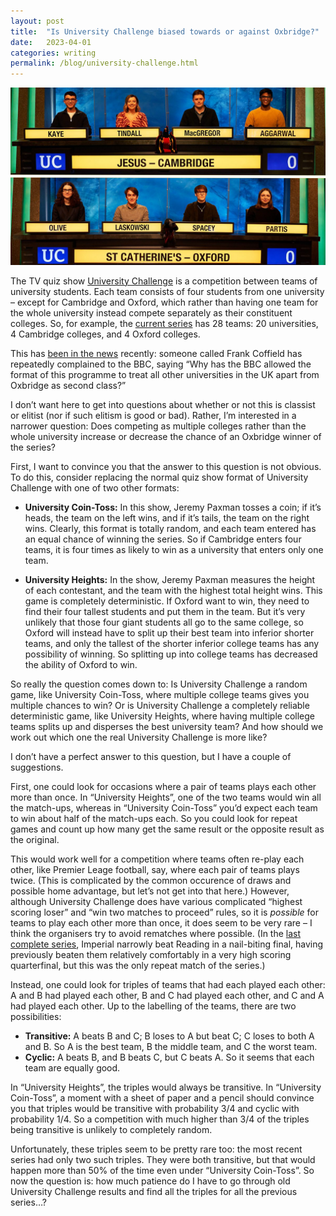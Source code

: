 ```yaml
---
layout: post
title:  "Is University Challenge biased towards or against Oxbridge?"
date:   2023-04-01
categories: writing
permalink: /blog/university-challenge.html
---
```


![](../assets/img/uc.jpg)

The TV quiz show [University Challenge](https://en.wikipedia.org/wiki/University_Challenge) is a competition between teams of university students. Each team consists of four students from one university – except for Cambridge and Oxford, which rather than having one team for the whole university instead compete separately as their constituent colleges. So, for example, the [current series](https://en.wikipedia.org/wiki/University_Challenge_2022%E2%80%9323) has 28 teams: 20 universities, 4 Cambridge colleges, and 4 Oxford colleges.

This has [been in the news](https://www.theguardian.com/tv-and-radio/2023/mar/26/bbc-rejects-charge-of-elitist-oxbridge-bias-in-university-challenge) recently: someone called Frank Coffield has repeatedly complained to the BBC, saying “Why has the BBC allowed the format of this programme to treat all other universities in the UK apart from Oxbridge as second class?”

I don’t want here to get into questions about whether or not this is classist or elitist (nor if such elitism is good or bad). Rather, I’m interested in a narrower question: Does competing as multiple colleges rather than the whole university increase or decrease the chance of an Oxbridge winner of the series?

First, I want to convince you that the answer to this question is not obvious. To do this, consider replacing the normal quiz show format of University Challenge with one of two other formats:

* **University Coin-Toss:** In this show, Jeremy Paxman tosses a coin; if it’s heads, the team on the left wins, and if it’s tails, the team on the right wins. Clearly, this format is totally random, and each team entered has an equal chance of winning the series. So if Cambridge enters four teams, it is four times as likely to win as a university that enters only one team.

* **University Heights:** In the show, Jeremy Paxman measures the height of each contestant, and the team with the highest total height wins. This game is completely deterministic. If Oxford want to win, they need to find their four tallest students and put them in the team. But it’s very unlikely that those four giant students all go to the same college, so Oxford will instead have to split up their best team into inferior shorter teams, and only the tallest of the shorter inferior college teams has any possibility of winning. So splitting up into college teams has decreased the ability of Oxford to win.

So really the question comes down to: Is University Challenge a random game, like University Coin-Toss, where multiple college teams gives you multiple chances to win? Or is University Challenge a completely reliable deterministic game, like University Heights, where having multiple college teams splits up and disperses the best university team? And how should we work out which one the real University Challenge is more like?

I don’t have a perfect answer to this question, but I have a couple of suggestions.

First, one could look for occasions where a pair of teams plays each other more than once. In “University Heights”, one of the two teams would win all the match-ups, whereas in “University Coin-Toss” you’d expect each team to win about half of the match-ups each. So you could look for repeat games and count up how many get the same result or the opposite result as the original.

This would work well for a competition where teams often re-play each other, like Premier Leage football, say, where each pair of teams plays twice. (This is complicated by the common occurence of draws and possible home advantage, but let’s not get into that here.) However, although University Challenge does have various complicated “highest scoring loser” and “win two matches to proceed” rules, so it is *possible* for teams to play each other more than once, it does seem to be very rare – I think the organisers try to avoid rematches where possible. (In the [last complete series](https://en.wikipedia.org/wiki/University_Challenge_2021%E2%80%9322), Imperial narrowly beat Reading in a nail-biting final, having previously beaten them relatively comfortably in a very high scoring quarterfinal, but this was the only repeat match of the series.)

Instead, one could look for triples of teams that had each played each other: A and B had played each other, B and C had played each other, and C and A had played each other. Up to the labelling of the teams, there are two possibilities:

* **Transitive:** A beats B and C; B loses to A but beat C; C loses to both A and B. So A is the best team, B the middle team, and C the worst team.
* **Cyclic:** A beats B, and B beats C, but C beats A. So it seems that each team are equally good.

In “University Heights”, the triples would always be transitive. In “University Coin-Toss”, a moment with a sheet of paper and a pencil should convince you that triples would be transitive with probability 3/4 and cyclic with probability 1/4. So a competition with much higher than 3/4 of the triples being transitive is unlikely to completely random.

Unfortunately, these triples seem to be pretty rare too: the most recent series had only two such triples. They were both transitive, but that would happen more than 50% of the time even under “University Coin-Toss”. So now the question is: how much patience do I have to go through old University Challenge results and find all the triples for all the previous series…?
